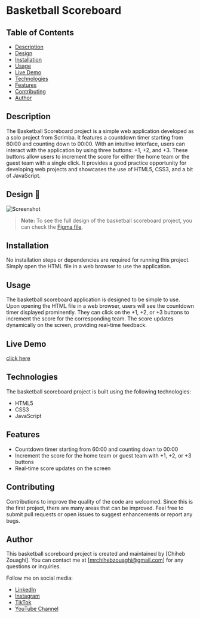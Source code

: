 # Basketball Scoreboard

## Table of Contents
- [Description](#description)
- [Design](#design)
- [Installation](#installation)
- [Usage](#usage)
- [Live Demo](#live-demo)
- [Technologies](#technologies)
- [Features](#features)
- [Contributing](#contributing)
- [Author](#author)

## Description
The Basketball Scoreboard project is a simple web application developed as a solo project from Scrimba. It features a countdown timer starting from 60:00 and counting down to 00:00. With an intuitive interface, users can interact with the application by using three buttons: +1, +2, and +3. These buttons allow users to increment the score for either the home team or the guest team with a single click. It provides a good practice opportunity for developing web projects and showcases the use of HTML5, CSS3, and a bit of JavaScript.

## Design 🎨
![Screenshot](screenshot.png)
> **Note:** To see the full design of the basketball scoreboard project, you can check the [Figma file](https://www.figma.com/file/5nO3r1Q4QAXM1Y6nZQnUIt/basketball?type=design&node-id=0%3A1&t=qoYKF4Uajycy5vEy-1).

## Installation
No installation steps or dependencies are required for running this project. Simply open the HTML file in a web browser to use the application.

## Usage
The basketball scoreboard application is designed to be simple to use. Upon opening the HTML file in a web browser, users will see the countdown timer displayed prominently. They can click on the +1, +2, or +3 buttons to increment the score for the corresponding team. The score updates dynamically on the screen, providing real-time feedback.

## Live Demo
[click here](https://ChihebZouaghi.github.io/Basketball-Scoreboard/) 

## Technologies
The basketball scoreboard project is built using the following technologies:
- HTML5
- CSS3
- JavaScript

## Features
- Countdown timer starting from 60:00 and counting down to 00:00
- Increment the score for the home team or guest team with +1, +2, or +3 buttons
- Real-time score updates on the screen

## Contributing
Contributions to improve the quality of the code are welcomed. Since this is the first project, there are many areas that can be improved. Feel free to submit pull requests or open issues to suggest enhancements or report any bugs.

## Author
This basketball scoreboard project is created and maintained by [Chiheb Zouaghi]. You can contact me at [mrchihebzouaghi@gmail.com] for any questions or inquiries.

Follow me on social media:
- [LinkedIn](https://www.linkedin.com/in/chiheb-zouaghi/)
- [Instagram](https://www.instagram.com/chiheb.zouaghi/)
- [TikTok](https://www.tiktok.com/@chiheb_zouaghi)
- [YouTube Channel](https://www.youtube.com/mammimind)

